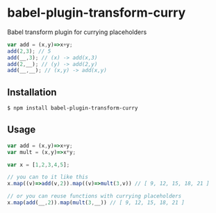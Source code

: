 # babel-plugin-transform-curry

Babel transform plugin for currying placeholders

```js
var add = (x,y)=>x+y;
add(2,3); // 5
add(__,3); // (x) -> add(x,3)
add(2,__); // (y) -> add(2,y)
add(__,__); // (x,y) -> add(x,y)
```

## Installation

```sh
$ npm install babel-plugin-transform-curry
```

## Usage
```js
var add = (x,y)=>x+y;
var mult = (x,y)=>x*y;

var x = [1,2,3,4,5];

// you can to it like this
x.map((v)=>add(v,2)).map((v)=>mult(3,v)) // [ 9, 12, 15, 18, 21 ]

// or you can reuse functions with currying placeholders
x.map(add(__,2)).map(mult(3,__)) // [ 9, 12, 15, 18, 21 ]
```
